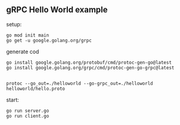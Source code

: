 ## gRPC Hello World example

setup:

```
go mod init main
go get -u google.golang.org/grpc

```

generate cod

```
go install google.golang.org/protobuf/cmd/protoc-gen-go@latest
go install google.golang.org/grpc/cmd/protoc-gen-go-grpc@latest


protoc --go_out=./helloworld --go-grpc_out=./helloworld helloworld/hello.proto

```

start:

```
go run server.go
go run client.go
```
